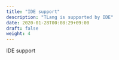 ```yaml
---
title: "IDE support"
description: "TLang is supported by IDE"
date: 2020-01-28T00:08:29+09:00
draft: false
weight: 4
---
```


IDE support